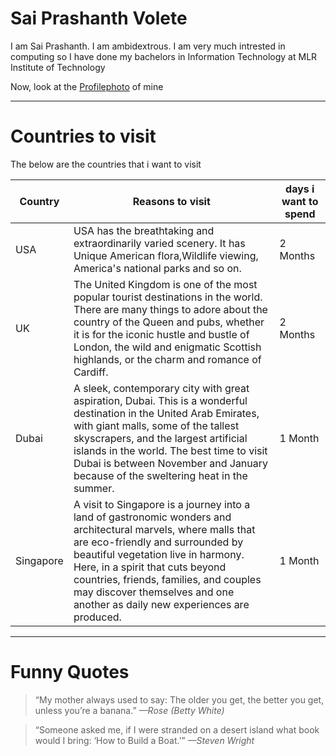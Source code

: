 # Sai Prashanth Volete

I am  Sai Prashanth. I am ambidextrous. I am very much intrested in computing so I have done my bachelors in Information Technology at MLR Institute of Technology

Now, look at the 
[Profilephoto](Profilephoto.jpeg)
of mine

-----
# Countries to visit
The below are the countries that i want to visit

| Country | Reasons to visit | days i want to spend |
|---------|--------|--------------|
|  USA    | USA has the breathtaking and extraordinarily varied scenery. It has Unique American flora,Wildlife viewing, America's national parks and so on. |  2 Months |
|   UK    | The United Kingdom is one of the most popular tourist destinations in the world. There are many things to adore about the country of the Queen and pubs, whether it is for the iconic hustle and bustle of London, the wild and enigmatic Scottish highlands, or the charm and romance of Cardiff. | 2 Months |
| Dubai    | A sleek, contemporary city with great aspiration, Dubai. This is a wonderful destination in the United Arab Emirates, with giant malls, some of the tallest skyscrapers, and the largest artificial islands in the world. The best time to visit Dubai is between November and January because of the sweltering heat in the summer. | 1 Month |     
| Singapore | A visit to Singapore is a journey into a land of gastronomic wonders and architectural marvels, where malls that are eco-friendly and surrounded by beautiful vegetation live in harmony. Here, in a spirit that cuts beyond countries, friends, families, and couples may discover themselves and one another as daily new experiences are produced. | 1 Month |


------
# Funny Quotes

>  “My mother always used to say: The older you get, the better you get, unless you’re a banana.”
   *—Rose (Betty White)*
   
>   “Someone asked me, if I were stranded on a desert island what book would I bring: ‘How to Build a Boat.’” *—Steven Wright*